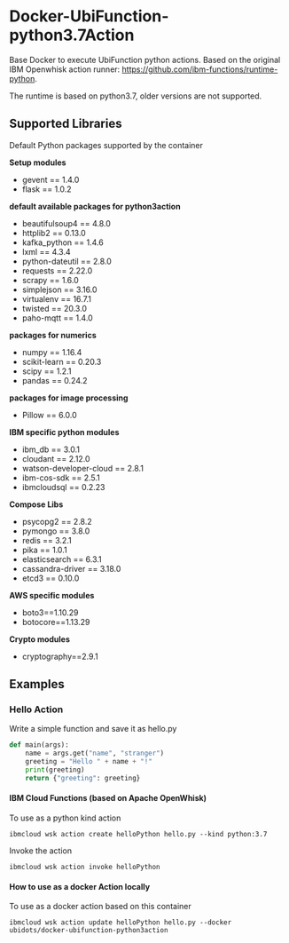 # Docker-UbiFunction-python3.7Action
Base Docker to execute UbiFunction python actions. Based on the original IBM Openwhisk action runner: https://github.com/ibm-functions/runtime-python.

The runtime is based on python3.7, older versions are not supported.

## Supported Libraries

Default Python packages supported by the container

**Setup modules**
- gevent == 1.4.0
- flask == 1.0.2

**default available packages for python3action**
- beautifulsoup4 == 4.8.0
- httplib2 == 0.13.0
- kafka_python == 1.4.6
- lxml == 4.3.4
- python-dateutil == 2.8.0
- requests == 2.22.0
- scrapy == 1.6.0
- simplejson == 3.16.0
- virtualenv == 16.7.1
- twisted == 20.3.0
- paho-mqtt == 1.4.0

**packages for numerics**
- numpy == 1.16.4
- scikit-learn == 0.20.3
- scipy == 1.2.1
- pandas == 0.24.2

**packages for image processing**
- Pillow == 6.0.0

**IBM specific python modules**
- ibm_db == 3.0.1
- cloudant == 2.12.0
- watson-developer-cloud == 2.8.1
- ibm-cos-sdk == 2.5.1
- ibmcloudsql == 0.2.23

**Compose Libs**
- psycopg2 == 2.8.2
- pymongo == 3.8.0
- redis == 3.2.1
- pika == 1.0.1
- elasticsearch == 6.3.1
- cassandra-driver == 3.18.0
- etcd3 == 0.10.0

**AWS specific modules**
- boto3==1.10.29
- botocore==1.13.29

**Crypto modules**
- cryptography==2.9.1

## Examples

### Hello Action

Write a simple function and save it as hello.py

```py
def main(args):
    name = args.get("name", "stranger")
    greeting = "Hello " + name + "!"
    print(greeting)
    return {"greeting": greeting}
```

#### IBM Cloud Functions (based on Apache OpenWhisk)

To use as a python kind action

```
ibmcloud wsk action create helloPython hello.py --kind python:3.7
```

Invoke the action

```
ibmcloud wsk action invoke helloPython
```

#### How to use as a docker Action locally
To use as a docker action based on this container

```
ibmcloud wsk action update helloPython hello.py --docker ubidots/docker-ubifunction-python3action
```
